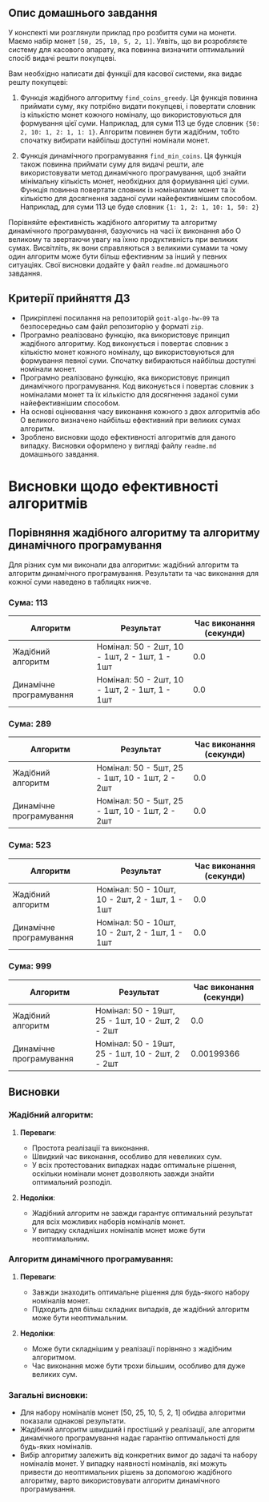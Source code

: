 ## Опис домашнього завдання

У конспекті ми розглянули приклад про розбиття суми на монети. Маємо набір монет `[50, 25, 10, 5, 2, 1]`. Уявіть, що ви розробляєте систему для касового апарату, яка повинна визначити оптимальний спосіб видачі решти покупцеві.

Вам необхідно написати дві функції для касової системи, яка видає решту покупцеві:

1. Функція жадібного алгоритму `find_coins_greedy`. Ця функція повинна приймати суму, яку потрібно видати покупцеві, і повертати словник із кількістю монет кожного номіналу, що використовуються для формування цієї суми. Наприклад, для суми 113 це буде словник `{50: 2, 10: 1, 2: 1, 1: 1}`. Алгоритм повинен бути жадібним, тобто спочатку вибирати найбільш доступні номінали монет.

2. Функція динамічного програмування `find_min_coins`. Ця функція також повинна приймати суму для видачі решти, але використовувати метод динамічного програмування, щоб знайти мінімальну кількість монет, необхідних для формування цієї суми. Функція повинна повертати словник із номіналами монет та їх кількістю для досягнення заданої суми найефективнішим способом. Наприклад, для суми 113 це буде словник `{1: 1, 2: 1, 10: 1, 50: 2}`

Порівняйте ефективність жадібного алгоритму та алгоритму динамічного програмування, базуючись на часі їх виконання або О великому та звертаючи увагу на їхню продуктивність при великих сумах. Висвітліть, як вони справляються з великими сумами та чому один алгоритм може бути більш ефективним за інший у певних ситуаціях. Свої висновки додайте у файл `readme.md` домашнього завдання.

## Критерії прийняття ДЗ

- Прикріплені посилання на репозиторій `goit-algo-hw-09` та безпосередньо сам файл репозиторію у форматі `zip`.
- Програмно реалізовано функцію, яка використовує принцип жадібного алгоритму. Код виконується і повертає словник з кількістю монет кожного номіналу, що використовуються для формування певної суми. Спочатку вибираються найбільш доступні номінали монет.
- Програмно реалізовано функцію, яка використовує принцип динамічного програмування. Код виконується і повертає словник з номіналами монет та їх кількістю для досягнення заданої суми найефективнішим способом.
- На основі оцінювання часу виконання кожного з двох алгоритмів або О великого визначено найбільш ефективний при великих сумах алгоритм.
- Зроблено висновки щодо ефективності алгоритмів для даного випадку. Висновки оформлено у вигляді файлу `readme.md` домашнього завдання.

# Висновки щодо ефективності алгоритмів

## Порівняння жадібного алгоритму та алгоритму динамічного програмування

Для різних сум ми виконали два алгоритми: жадібний алгоритм та алгоритм динамічного програмування. Результати та час виконання для кожної суми наведено в таблицях нижче.

### Сума: 113

| Алгоритм                | Результат                                               | Час виконання (секунди) |
|-------------------------|---------------------------------------------------------|--------------------------|
| Жадібний алгоритм       | Номінал: 50 - 2шт, 10 - 1шт, 2 - 1шт, 1 - 1шт           | 0.0                      |
| Динамічне програмування | Номінал: 50 - 2шт, 10 - 1шт, 2 - 1шт, 1 - 1шт           | 0.0                      |

### Сума: 289

| Алгоритм                | Результат                                               | Час виконання (секунди) |
|-------------------------|---------------------------------------------------------|--------------------------|
| Жадібний алгоритм       | Номінал: 50 - 5шт, 25 - 1шт, 10 - 1шт, 2 - 2шт          | 0.0                      |
| Динамічне програмування | Номінал: 50 - 5шт, 25 - 1шт, 10 - 1шт, 2 - 2шт          | 0.0                      |

### Сума: 523

| Алгоритм                | Результат                                               | Час виконання (секунди) |
|-------------------------|---------------------------------------------------------|--------------------------|
| Жадібний алгоритм       | Номінал: 50 - 10шт, 10 - 2шт, 2 - 1шт, 1 - 1шт          | 0.0                      |
| Динамічне програмування | Номінал: 50 - 10шт, 10 - 2шт, 2 - 1шт, 1 - 1шт          | 0.0                      |

### Сума: 999

| Алгоритм                | Результат                                               | Час виконання (секунди)  |
|-------------------------|---------------------------------------------------------|--------------------------|
| Жадібний алгоритм       | Номінал: 50 - 19шт, 25 - 1шт, 10 - 2шт, 2 - 2шт         | 0.0                      |
| Динамічне програмування | Номінал: 50 - 19шт, 25 - 1шт, 10 - 2шт, 2 - 2шт         | 0.00199366               |

## Висновки

### Жадібний алгоритм:
1. **Переваги**:
   - Простота реалізації та виконання.
   - Швидкий час виконання, особливо для невеликих сум.
   - У всіх протестованих випадках надає оптимальне рішення, оскільки номінали монет дозволяють завжди знайти оптимальний розподіл.

2. **Недоліки**:
   - Жадібний алгоритм не завжди гарантує оптимальний результат для всіх можливих наборів номіналів монет.
   - У випадку складніших номіналів монет може бути неоптимальним.

### Алгоритм динамічного програмування:
1. **Переваги**:
   - Завжди знаходить оптимальне рішення для будь-якого набору номіналів монет.
   - Підходить для більш складних випадків, де жадібний алгоритм може бути неоптимальним.

2. **Недоліки**:
   - Може бути складнішим у реалізації порівняно з жадібним алгоритмом.
   - Час виконання може бути трохи більшим, особливо для дуже великих сум.

### Загальні висновки:
- Для набору номіналів монет [50, 25, 10, 5, 2, 1] обидва алгоритми показали однакові результати.
- Жадібний алгоритм швидший і простіший у реалізації, але алгоритм динамічного програмування надає гарантію оптимальності для будь-яких номіналів.
- Вибір алгоритму залежить від конкретних вимог до задачі та набору номіналів монет. У випадку наявності номіналів, які можуть привести до неоптимальних рішень за допомогою жадібного алгоритму, варто використовувати алгоритм динамічного програмування.

